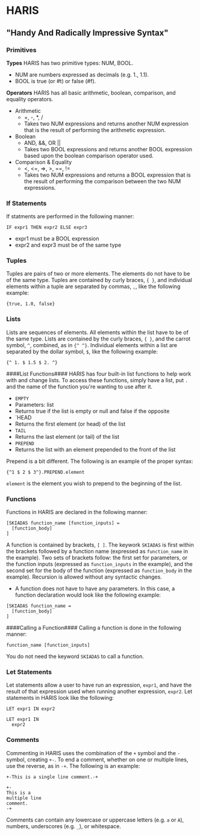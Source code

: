 # HARIS
## "Handy And Radically Impressive Syntax"

### Primitives ###

**Types**
HARIS has two primitive types: NUM, BOOL. 
* NUM are numbers expressed as decimals (e.g. 1., 1.1). 
* BOOL is true (or #t) or false (#f).

**Operators**
HARIS has all basic arithmetic, boolean, comparison, and equality operators.
* Arithmetic
  * +, -, *, /
  * Takes two NUM expressions and returns another NUM expression that is the result of performing the arithmetic expression.
* Boolean
  * AND, &&, OR ||
  * Takes two BOOL expressions and returns another BOOL expression based upon the boolean comparison operator used.
* Comparison & Equality
  * <, <=, =>, >, ==, !=
  * Takes two NUM expressions and returns a BOOL expression that is the result of performing the comparison between the two NUM expressions.


### If Statements ###
If statments are performed in the following manner:
```
IF expr1 THEN expr2 ELSE expr3
```
* expr1 must be a BOOL expression
* expr2 and expr3 must be of the same type


### Tuples ###
Tuples are pairs of two or more elements. The elements do not have to be of the same type.
Tuples are contained by curly braces, `{ }`, and individual elements within a tuple are separated by commas, `,`, like the following example:
```
{true, 1.0, false}
```

### Lists ###
Lists are sequences of elements. All elements within the list have to be of the same type. 
Lists are contained by the curly braces, `{ }`, and the carrot symbol, `^`, combined, as in `{^ ^}`. Individual elements within a list are separated by the dollar symbol, `$`, like the following example:
```
{^ 1. $ 1.5 $ 2. ^}
```

####List Functions####
HARIS has four built-in list functions to help work with and change lists. To access these functions, simply have a list, put `.` and the name of the function you're wanting to use after it.
* `EMPTY`
 * Parameters: list
 * Returns true if the list is empty or null and false if the opposite
* `HEAD
 * Returns the first element (or head) of the list
* `TAIL`
 * Returns the last element (or tail) of the list
* `PREPEND`
 * Returns the list with an element prepended to the front of the list

Prepend is a bit different. The following is an example of the proper syntax:

```
{^1 $ 2 $ 3^}.PREPEND.element
```
`element` is the element you wish to prepend to the beginning of the list.


### Functions ###
Functions in HARIS are declared in the following manner:
```
[SKIADAS function_name [function_inputs] =
  [function_body]
]
```
A function is contained by brackets, `[ ]`. The keywork `SKIADAS` is first within the brackets followed by a function name (expressed as `function_name` in the example). Two sets of brackets follow: the first set for parameters, or the function inputs (expressed as `function_inputs` in the example), and the second set for the body of the function (expressed as `function_body` in the example). Recursion is allowed without any syntactic changes.
* A function does not have to have any parameters. In this case, a function declaration would look like the following example:
```
[SKIADAS function_name =
  [function_body]
]
```
####Calling a Function####
Calling a function is done in the following manner:
```
function_name [function_inputs]
```
You do not need the keyword `SKIADAS` to call a function.

### Let Statements ###
Let statements allow a user to have run an expression, `expr1`, and have the result of that expression used when running another expression, `expr2`. Let statements in HARIS look like the following:

```
LET expr1 IN expr2

LET expr1 IN
  expr2
```

### Comments ###
Commenting in HARIS uses the combination of the `+` symbol and the `-` symbol, creating `+-`. To end a comment, whether on one or multiple lines, use the reverse, as in `-+`.
The following is an example:
```
+-This is a single line comment.-+

+-
This is a
multiple line
comment.
-+
```
Comments can contain any lowercase or uppercase letters (e.g. `a` or `A`), numbers, underscores (e.g. `_`), or whitespace.
